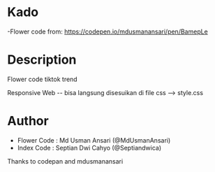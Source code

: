# Kado

-Flower code from: https://codepen.io/mdusmanansari/pen/BamepLe

# Description

Flower code tiktok trend

Responsive Web -- bisa langsung disesuikan di file css --> style.css

# Author

- Flower Code : Md Usman Ansari (@MdUsmanAnsari)
- Index Code : Septian Dwi Cahyo (@Septiandwica)

Thanks to codepan and mdusmanansari

